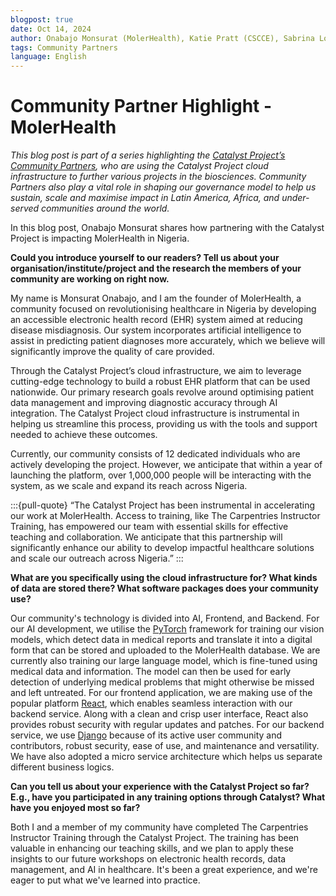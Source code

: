 ```yaml
---
blogpost: true
date: Oct 14, 2024
author: Onabajo Monsurat (MolerHealth), Katie Pratt (CSCCE), Sabrina López (MetaDocencia)
tags: Community Partners
language: English
---
```



# Community Partner Highlight - MolerHealth

*This blog post is part of a series highlighting the [Catalyst Project’s Community Partners](../current-community-partners.md), who are using the Catalyst Project cloud infrastructure to further various projects in the biosciences. Community Partners also play a vital role in shaping our governance model to help us sustain, scale and maximise impact in Latin America, Africa, and under-served communities around the world.*

In this blog post, Onabajo Monsurat shares how partnering with the Catalyst Project is impacting MolerHealth in Nigeria.

**Could you introduce yourself to our readers? Tell us about your organisation/institute/project and the research the members of your community are working on right now.**

My name is Monsurat Onabajo, and I am the founder of MolerHealth, a community focused on revolutionising healthcare in Nigeria by developing an accessible electronic health record (EHR) system aimed at reducing disease misdiagnosis. Our system incorporates artificial intelligence to assist in predicting patient diagnoses more accurately, which we believe will significantly improve the quality of care provided.

Through the Catalyst Project’s cloud infrastructure, we aim to leverage cutting-edge technology to build a robust EHR platform that can be used nationwide. Our primary research goals revolve around optimising patient data management and improving diagnostic accuracy through AI integration. The Catalyst Project cloud infrastructure is instrumental in helping us streamline this process, providing us with the tools and support needed to achieve these outcomes.

Currently, our community consists of 12 dedicated individuals who are actively developing the project. However, we anticipate that within a year of launching the platform, over 1,000,000 people will be interacting with the system, as we scale and expand its reach across Nigeria.

:::{pull-quote}
“The Catalyst Project has been instrumental in accelerating our work at MolerHealth. Access to training, like The Carpentries Instructor Training, has empowered our team with essential skills for effective teaching and collaboration. We anticipate that this partnership will significantly enhance our ability to develop impactful healthcare solutions and scale our outreach across Nigeria.”
:::

**What are you specifically using the cloud infrastructure for? What kinds of data are stored there? What software packages does your community use?**

Our community's technology is divided into AI, Frontend, and Backend. For our AI development, we utilise the [PyTorch](https://pytorch.org/) framework for training our vision models, which detect data in medical reports and translate it into a digital form that can be stored and uploaded to the MolerHealth database. We are currently also training our large language model, which is fine-tuned using medical data and information. The model can then be used for early detection of underlying medical problems that might otherwise be missed and left untreated. For our frontend application, we are making use of the popular platform [React](https://react.dev/), which enables seamless interaction with our backend service. Along with a clean and crisp user interface, React also provides robust security with regular updates and patches. For our backend service, we use [Django](https://www.djangoproject.com/) because of its active user community and contributors, robust security, ease of use, and maintenance and versatility. We have also adopted a micro service architecture which helps us separate different business logics.

**Can you tell us about your experience with the Catalyst Project so far? E.g., have you participated in any training options through Catalyst? What have you enjoyed most so far?**

Both I and a member of my community have completed The Carpentries Instructor Training through the Catalyst Project. The training has been valuable in enhancing our teaching skills, and we plan to apply these insights to our future workshops on electronic health records, data management, and AI in healthcare. It's been a great experience, and we're eager to put what we've learned into practice.
